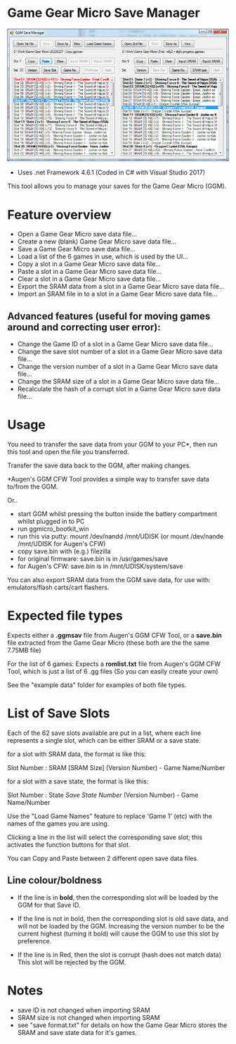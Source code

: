 # Game Gear Micro Save Manager


![An image of GGM Save Manager's main form](https://github.com/eddebaby/GGMSaveManager/blob/main/img/MainForm.png)

* Uses .net Framework 4.6.1 (Coded in C# with Visual Studio 2017)

This tool allows you to manage your saves for the Game Gear Micro (GGM).

Feature overview
================

* Open a Game Gear Micro save data file...
* Create a new (blank) Game Gear Micro save data file...
* Save a Game Gear Micro save data file...
* Load a list of the 6 games in use, which is used by the UI... 
* Copy a slot in a Game Gear Micro save data file...
* Paste a slot in a Game Gear Micro save data file...
* Clear a slot in a Game Gear Micro save data file...
* Export the SRAM data from a slot in a Game Gear Micro save data file...
* Import an SRAM file in to a slot in a Game Gear Micro save data file...


Advanced features (useful for moving games around and correcting user error):
-----------------------------------------------------------------------------
* Change the Game ID of a slot in a Game Gear Micro save data file...
* Change the save slot number of a slot in a Game Gear Micro save data file...
* Change the version number of a slot in a Game Gear Micro save data file...
* Change the SRAM size of a slot in a Game Gear Micro save data file...
* Recalculate the hash of a corrupt slot in a Game Gear Micro save data file...

Usage
=====

You need to transfer the save data from your GGM to your PC*, then run this tool and open the file you transferred.

Transfer the save data back to the GGM, after making changes.

*Augen's GGM CFW Tool provides a simple way to transfer save data to/from the GGM.

Or..
 - start GGM whilst pressing the button inside the battery compartment whilst plugged in to PC
 - run ggmicro_bootkit_win
 - run this via putty: mount /dev/nandd /mnt/UDISK
                      (or mount /dev/nande /mnt/UDISK for Augen's CFW)
 - copy save.bin with (e.g.) filezilla
 - for original firmware: save.bin is in /usr/games/save
 - for Augen's CFW: save.bin is in /mnt/UDISK/system/save

You can also export SRAM data from the GGM save data, for use with: emulators/flash carts/cart flashers.

Expected file types
===================

Expects either a **.ggmsav** file from Augen's GGM CFW Tool, or a **save.bin** file extracted from the Game Gear Micro (these both are the the same 7.75MB file)

For the list of 6 games:
Expects a **romlist.txt** file from Augen's GGM CFW Tool, which is just a list of 6 .gg files (So you can easily create your own)

See the "example data" folder for examples of both file types.

List of Save Slots
==================

Each of the 62 save slots available are put in a list, where each line represents a single slot, which can be either SRAM or a save state.


for a slot with SRAM data, the format is like this:

  Slot Number : SRAM [SRAM Size] (Version Number) - Game Name/Number


for a slot with a save state, the format is like this:

  Slot Number : State *Save State Number* (Version Number) - Game Name/Number


Use the "Load Game Names" feature to replace 'Game 1' (etc) with the names of the games you are using.

Clicking a line in the list will select the corresponding save slot; this activates the function buttons for that slot.

You can Copy and Paste between 2 different open save data files.

 Line colour/boldness
 --------------------

 - If the line is in **bold**, then the corresponding slot will be loaded by the GGM for that Save ID.

 - If the line is not in bold, then the corresponding slot is old save data, and will not be loaded by the GGM. 
   Increasing the version number to be the current highest (turning it bold) will cause the GGM to use this slot by preference.

 - If the line is in Red, then the slot is corrupt (hash does not match data) This slot will be rejected by the GGM.


Notes
=====
 * save ID is not changed when importing SRAM
 * SRAM size is not changed when importing SRAM
 * see "save format.txt" for details on how the Game Gear Micro stores the SRAM and save state data for it's games.
